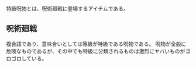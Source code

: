 特級呪物とは、呪術廻戦に登場するアイテムである。
## 呪術廻戦
複合語であり、意味合いとしては等級が特級である呪物である。
呪物が全般に危険なものであるが、その中でも特級に分類されるものは激烈にヤバいものがゴロゴロしている。
